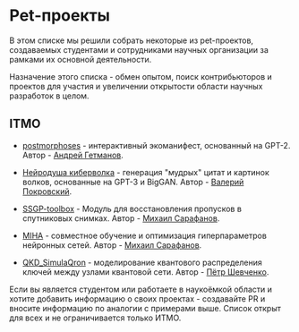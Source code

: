 # Pet-проекты

В этом списке мы решили собрать некоторые из pet-проектов, 
создаваемых студентами и сотрудниками научных организации за рамками их основной деятельности.

Назначение этого списка - обмен опытом, поиск контрибьюторов и проектов для участия 
и увеличении открытости области научных разработок в целом.

## ITMO

- [postmorphoses](https://github.com/andreygetmanov/postmorphoses) - интерактивный экоманифест, основанный на GPT-2. 
Автор - [Андрей Гетманов](https://github.com/andreygetmanov).

- [Нейродуша киберволка](https://github.com/valer1435/neurosoul-of-cyberwolf) - генерация "мудрых" цитат и картинок волков, основанные на GPT-3 и BigGAN. 
Автор - [Валерий Покровский](https://github.com/valer1435).

- [SSGP-toolbox](https://github.com/Dreamlone/SSGP-toolbox) - Модуль для восстановления пропусков в спутниковых снимках.
Автор - [Михаил Сарафанов](https://github.com/Dreamlone).

- [MIHA](https://github.com/Dreamlone/MIHA) - совместное обучение и оптимизация гиперпараметров нейронных сетей.
Автор - [Михаил Сарафанов](https://github.com/Dreamlone).

- [QKD_SimulaQron](https://github.com/MorrisNein/QKD_SimulaQron) - моделирование квантового распределения ключей между узлами квантовой сети.
Автор - [Пётр Шевченко](https://github.com/MorrisNein).

Если вы является студентом или работаете в наукоёмкой области и хотите добавить информацию о своих проектах - 
создавайте PR и вносите информацию по аналогии с примерами выше. 
Список открыт для всех и не ограничивается только ИТМО.
